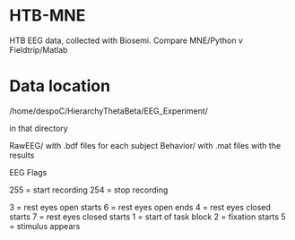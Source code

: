 # HTB-MNE
HTB EEG data, collected with Biosemi. Compare MNE/Python v Fieldtrip/Matlab


# Data location

/home/despoC/HierarchyThetaBeta/EEG_Experiment/

in that directory

RawEEG/ with .bdf files for each subject
Behavior/ with .mat files with the results


EEG Flags

255 = start recording
254 = stop recording

3 = rest eyes open starts
6 = rest eyes open ends
4 = rest eyes closed starts
7 = rest eyes closed starts
1 = start of task block
2 = fixation starts
5 = stimulus appears
